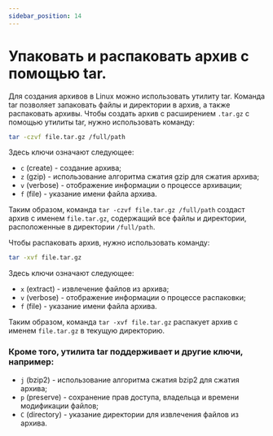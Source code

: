 ```yaml
---
sidebar_position: 14
---
```



# Упаковать и распаковать архив с помощью tar.

Для создания архивов в Linux можно использовать утилиту tar. Команда tar позволяет запаковать файлы и директории в архив, а также распаковать архивы. Чтобы создать архив с расширением `.tar.gz` с помощью утилиты tar, нужно использовать команду:

```bash
tar -czvf file.tar.gz /full/path
```

Здесь ключи означают следующее:

- `c` (create) - создание архива;
- `z` (gzip) - использование алгоритма сжатия gzip для сжатия архива;
- `v` (verbose) - отображение информации о процессе архивации;
- `f` (file) - указание имени файла архива.

Таким образом, команда `tar -czvf file.tar.gz /full/path` создаст архив с именем `file.tar.gz`, содержащий все файлы и директории, расположенные в директории `/full/path`.

Чтобы распаковать архив, нужно использовать команду:

```bash
tar -xvf file.tar.gz
```

Здесь ключи означают следующее:

- `x` (extract) - извлечение файлов из архива;
- `v` (verbose) - отображение информации о процессе распаковки;
- `f` (file) - указание имени файла архива.

Таким образом, команда `tar -xvf file.tar.gz` распакует архив с именем `file.tar.gz` в текущую директорию.

### Кроме того, утилита tar поддерживает и другие ключи, например:

- `j` (bzip2) - использование алгоритма сжатия bzip2 для сжатия архива;
- `p` (preserve) - сохранение прав доступа, владельца и времени модификации файлов;
- `C` (directory) - указание директории для извлечения файлов из архива.